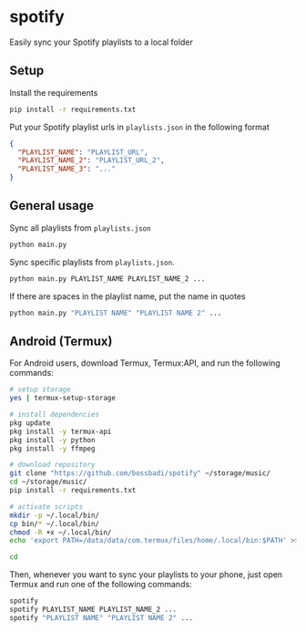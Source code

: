 # spotify

Easily sync your Spotify playlists to a local folder

## Setup

Install the requirements

```bash
pip install -r requirements.txt
```

Put your Spotify playlist urls in `playlists.json` in the following format

```json
{
  "PLAYLIST_NAME": "PLAYLIST_URL",
  "PLAYLIST_NAME_2": "PLAYLIST_URL_2",
  "PLAYLIST_NAME_3": "..."
}
```

## General usage

Sync all playlists from `playlists.json`

```bash
python main.py
```

Sync specific playlists from `playlists.json`.

```bash
python main.py PLAYLIST_NAME PLAYLIST_NAME_2 ...
```

If there are spaces in the playlist name, put the name in quotes

```bash
python main.py "PLAYLIST NAME" "PLAYLIST NAME 2" ...
```

## Android (Termux)

For Android users, download Termux, Termux:API, and run the following commands:

```bash
# setup storage
yes | termux-setup-storage

# install dependencies
pkg update
pkg install -y termux-api
pkg install -y python
pkg install -y ffmpeg

# download repository
git clone "https://github.com/bossbadi/spotify" ~/storage/music/
cd ~/storage/music/
pip install -r requirements.txt

# activate scripts
mkdir -p ~/.local/bin/
cp bin/* ~/.local/bin/
chmod -R +x ~/.local/bin/
echo 'export PATH=/data/data/com.termux/files/home/.local/bin:$PATH' >> ~/.bashrc

cd
```

Then, whenever you want to sync your playlists to your phone, just open Termux and run one of the following commands:

```bash
spotify
spotify PLAYLIST_NAME PLAYLIST_NAME_2 ...
spotify "PLAYLIST NAME" "PLAYLIST NAME 2" ...
```
